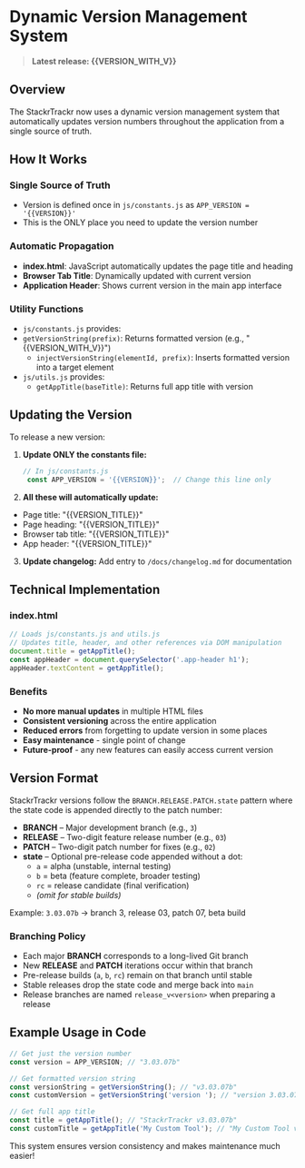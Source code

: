 # Dynamic Version Management System

> **Latest release: {{VERSION_WITH_V}}**

## Overview 

The StackrTrackr now uses a dynamic version management system that automatically updates version numbers throughout the application from a single source of truth.

## How It Works

### Single Source of Truth
 - Version is defined once in `js/constants.js` as `APP_VERSION = '{{VERSION}}'`
  - This is the ONLY place you need to update the version number

### Automatic Propagation
- **index.html**: JavaScript automatically updates the page title and heading
- **Browser Tab Title**: Dynamically updated with current version
- **Application Header**: Shows current version in the main app interface

### Utility Functions
- `js/constants.js` provides:
- `getVersionString(prefix)`: Returns formatted version (e.g., "{{VERSION_WITH_V}}")
  - `injectVersionString(elementId, prefix)`: Inserts formatted version into a target element
- `js/utils.js` provides:
  - `getAppTitle(baseTitle)`: Returns full app title with version

## Updating the Version

To release a new version:

1. **Update ONLY the constants file:**
   ```javascript
   // In js/constants.js
    const APP_VERSION = '{{VERSION}}';  // Change this line only
   ```

2. **All these will automatically update:**
  - Page title: "{{VERSION_TITLE}}"
  - Page heading: "{{VERSION_TITLE}}"
  - Browser tab title: "{{VERSION_TITLE}}"
   - App header: "{{VERSION_TITLE}}"

3. **Update changelog:** Add entry to `/docs/changelog.md` for documentation

## Technical Implementation

### index.html
```javascript
// Loads js/constants.js and utils.js
// Updates title, header, and other references via DOM manipulation
document.title = getAppTitle();
const appHeader = document.querySelector('.app-header h1');
appHeader.textContent = getAppTitle();
```

### Benefits
- **No more manual updates** in multiple HTML files
- **Consistent versioning** across the entire application
- **Reduced errors** from forgetting to update version in some places
- **Easy maintenance** - single point of change
- **Future-proof** - any new features can easily access current version

## Version Format
StackrTrackr versions follow the `BRANCH.RELEASE.PATCH.state` pattern where the
state code is appended directly to the patch number:

- **BRANCH** – Major development branch (e.g., `3`)
- **RELEASE** – Two-digit feature release number (e.g., `03`)
- **PATCH** – Two-digit patch number for fixes (e.g., `02`)
- **state** – Optional pre-release code appended without a dot:
  - `a` = alpha (unstable, internal testing)
  - `b` = beta (feature complete, broader testing)
  - `rc` = release candidate (final verification)
  - *(omit for stable builds)*

Example: `3.03.07b` → branch 3, release 03, patch 07, beta build

### Branching Policy
- Each major **BRANCH** corresponds to a long-lived Git branch
- New **RELEASE** and **PATCH** iterations occur within that branch
- Pre-release builds (`a`, `b`, `rc`) remain on that branch until stable
- Stable releases drop the state code and merge back into `main`
- Release branches are named `release_v<version>` when preparing a release

## Example Usage in Code
```javascript
// Get just the version number
const version = APP_VERSION; // "3.03.07b"

// Get formatted version string
const versionString = getVersionString(); // "v3.03.07b"
const customVersion = getVersionString('version '); // "version 3.03.07b"

// Get full app title
const title = getAppTitle(); // "StackrTrackr v3.03.07b"
const customTitle = getAppTitle('My Custom Tool'); // "My Custom Tool v3.03.07b"
```

This system ensures version consistency and makes maintenance much easier!
